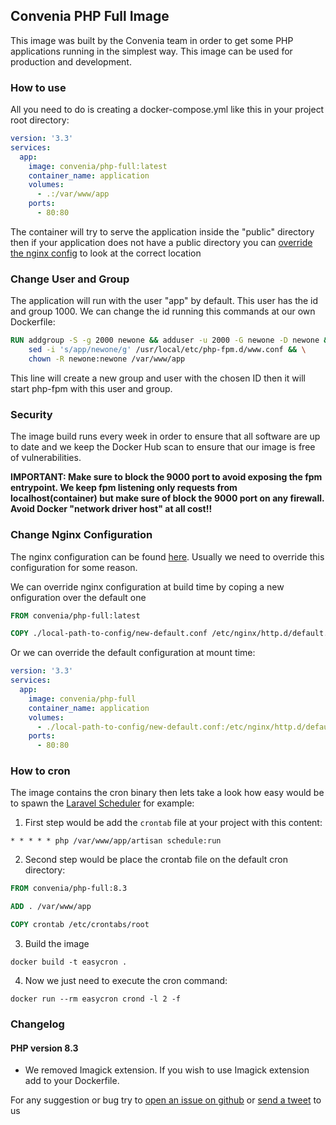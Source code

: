 ## Convenia PHP Full Image

This image was built by the Convenia team in order to get some PHP applications running in the simplest way. This image can be used for production and development.

### How to use

All you need to do is creating a docker-compose.yml like this in your project root directory:

```yml
version: '3.3'
services:
  app:
    image: convenia/php-full:latest
    container_name: application
    volumes:
      - .:/var/www/app
    ports:
      - 80:80
```

The container will try to serve the application inside the "public" directory then if your application does not have a public directory you can [override the nginx config](#change-nginx-configuration) to look at the correct location

### Change User and Group

The application will run with the user "app" by default. This user has the id and group 1000. We can change the id running this commands at our own Dockerfile:

```Dockerfile
RUN addgroup -S -g 2000 newone && adduser -u 2000 -G newone -D newone && \
    sed -i 's/app/newone/g' /usr/local/etc/php-fpm.d/www.conf && \
    chown -R newone:newone /var/www/app
```

This line will create a new group and user with the chosen ID then it will start php-fpm with this user and group.

### Security

The image build runs every week in order to ensure that all software are up to date and we keep the Docker Hub scan to ensure that our image is free of vulnerabilities.

**IMPORTANT: Make sure to block the 9000 port to avoid exposing the fpm entrypoint. We keep fpm listening only requests from localhost(container) but make sure of block the 9000 port on any firewall. Avoid Docker "network driver host" at all cost!!**

### Change Nginx Configuration

The nginx configuration can be found [here](https://github.com/convenia/php-full-8.1-image/blob/main/docker/nginx/default.conf). Usually we need to override this configuration for some reason.

We can override nginx configuration at build time by coping a new onfiguration over the default one

```Dockerfile
FROM convenia/php-full:latest

COPY ./local-path-to-config/new-default.conf /etc/nginx/http.d/default.conf</pre>
```

Or we can override the default configuration at mount time:

```yml
version: '3.3'
services:
  app:
    image: convenia/php-full
    container_name: application
    volumes:
      - ./local-path-to-config/new-default.conf:/etc/nginx/http.d/default.conf
    ports:
      - 80:80
```
### How to cron
The image contains the cron binary then lets take a look how easy would be to spawn the [Laravel Scheduler](https://laravel.com/docs/10.x/scheduling) for example:

1. First step would be add the `crontab` file at your project with this content:

```
* * * * * php /var/www/app/artisan schedule:run
```

2. Second step would be place the crontab file on the default cron directory:

```Dockerfile
FROM convenia/php-full:8.3

ADD . /var/www/app

COPY crontab /etc/crontabs/root
```

3. Build the image

```
docker build -t easycron .
```

4. Now we just need to execute the cron command:

```
docker run --rm easycron crond -l 2 -f
```

### Changelog
#### PHP version 8.3
- We removed Imagick extension. If you wish to use Imagick extension add to your Dockerfile. 


For any suggestion or bug try to [open an issue on github](https://github.com/convenia/php-full-8.1-image) or [send a tweet](https://twitter.com/convenia) to us
